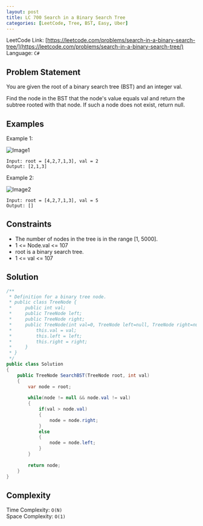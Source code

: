 ```yaml
---
layout: post
title: LC 700 Search in a Binary Search Tree
categories: [LeetCode, Tree, BST, Easy, Uber]
---
```


LeetCode Link: [https://leetcode.com/problems/search-in-a-binary-search-tree/](https://leetcode.com/problems/search-in-a-binary-search-tree/)  
Language: `C#`

## Problem Statement
You are given the root of a binary search tree (BST) and an integer val.

Find the node in the BST that the node's value equals val and return the subtree rooted with that node. If such a node does not exist, return null.

## Examples

Example 1:

![Image1](https://assets.leetcode.com/uploads/2021/01/12/tree1.jpg)
```
Input: root = [4,2,7,1,3], val = 2
Output: [2,1,3]
```

Example 2:

![Image2](https://assets.leetcode.com/uploads/2021/01/12/tree2.jpg)
```
Input: root = [4,2,7,1,3], val = 5
Output: []
```

## Constraints  

* The number of nodes in the tree is in the range [1, 5000].
* 1 <= Node.val <= 107
* root is a binary search tree.
* 1 <= val <= 107

## Solution

``` csharp
/**
 * Definition for a binary tree node.
 * public class TreeNode {
 *     public int val;
 *     public TreeNode left;
 *     public TreeNode right;
 *     public TreeNode(int val=0, TreeNode left=null, TreeNode right=null) {
 *         this.val = val;
 *         this.left = left;
 *         this.right = right;
 *     }
 * }
 */
public class Solution 
{
    public TreeNode SearchBST(TreeNode root, int val) 
    {        
        var node = root;
        
        while(node != null && node.val != val) 
        {
            if(val > node.val) 
            {
                node = node.right;
            } 
            else 
            {
                node = node.left;
            }
        }
        
        return node;        
    }
}
```

## Complexity

Time Complexity: `O(N)`  
Space Complexity: `O(1)`  
